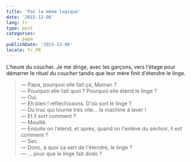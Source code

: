 ```yaml
---
title: 'Pas la même logique'
date: '2015-12-06'
lang: fr
type: post
categories:
    - papa
publishDate: '2015-12-06'
locale: fr_FR
---
```


L'heure du coucher. Je me dirige, avec les garçons, vers l'étage pour démarrer le <em>rituel du coucher</em> tandis que leur mère finit d'étendre le linge.

> — Papa, pourquoi elle fait ça, Maman ?  
> — Pourquoi elle fait quoi ? Pourquoi elle étend le linge ?  
> — Oui.  
> — Eh bien ! réfléchissons. D'où sort le linge ?  
> — Du truc qui tourne très vite... la machine à laver !  
> — Et il sort comment ?  
> — Mouillé.  
> — Ensuite on l'étend, et après, quand on l'enlève du séchoir, il est comment ?  
> — Sec.  
> — Donc, à quoi ça sert de l'étendre, le linge ?  
> — ... pour que le linge fait dodo ?
